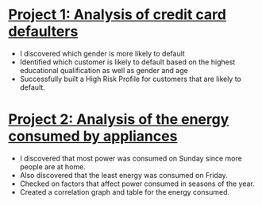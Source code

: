# [Project 1: Analysis of credit card defaulters](https://github.com/pkinoshi/My-Data-Analysis-Portfolio)
* I discovered which gender is more likely to default
* Identified which customer is likely to default based on the highest educational qualification as well as gender and age
* Successfully built a High Risk Profile for customers that are likely to default.

# [Project 2: Analysis of the energy consumed by appliances](https://github.com/pkinoshi/Analysis-of-Energy-Consumed-by-Appliances)
* I discovered that most power was consumed on Sunday since more people are at home.
* Also discovered that the least energy was consumed on Friday.
* Checked on factors that affect power consumed in seasons of the year.
* Created a correlation graph and table for the energy consumed.
